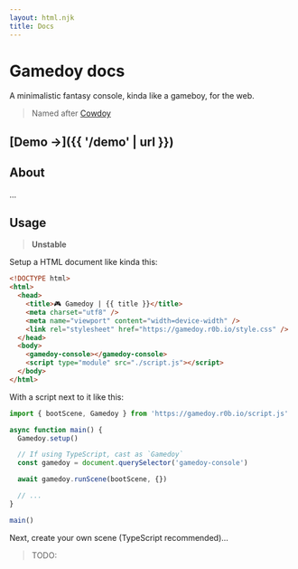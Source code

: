 ```yaml
---
layout: html.njk
title: Docs
---
```


# Gamedoy docs

A minimalistic fantasy console, kinda like a gameboy, for the web.

> Named after [Cowdoy](https://r0b.url.lol/cowdoy)

## [Demo →]({{ '/demo' | url }})

## About

...

## Usage

> **Unstable**

Setup a HTML document like kinda this:

```html
<!DOCTYPE html>
<html>
  <head>
    <title>🎮 Gamedoy | {{ title }}</title>
    <meta charset="utf8" />
    <meta name="viewport" content="width=device-width" />
    <link rel="stylesheet" href="https://gamedoy.r0b.io/style.css" />
  </head>
  <body>
    <gamedoy-console></gamedoy-console>
    <script type="module" src="./script.js"></script>
  </body>
</html>
```

With a script next to it like this:

```ts
import { bootScene, Gamedoy } from 'https://gamedoy.r0b.io/script.js'

async function main() {
  Gamedoy.setup()

  // If using TypeScript, cast as `Gamedoy`
  const gamedoy = document.querySelector('gamedoy-console')

  await gamedoy.runScene(bootScene, {})

  // ...
}

main()
```

Next, create your own scene (TypeScript recommended)...

> TODO:
